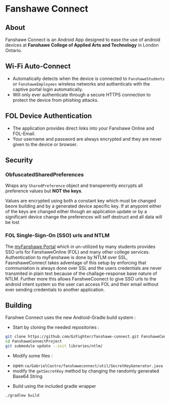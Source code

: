 #  Fanshawe Connect

##  About

Fanshawe Connect is an Android App designed to ease the use of
android devices at **Fanshawe College of Applied Arts and Technology** 
in London Ontario.

##  Wi-Fi Auto-Connect

- Automatically detects when the device is connected to 
`FanshaweStudents` or `FanshaweEmployees` wireless networks
and authenticats with the captive portal login automatically.
- Will only ever authenticate through a secure HTTPS connection to 
protect the device from phishing attacks.

## FOL Device Authentication

- The application provides direct links
into your Fanshawe Online and FOL-Email.
- Your username and password are always encrypted and they are 
never given to the device or browser.

##  Security

### ObfuscatedSharedPreferences

  Wraps any ````SharedPreference```` object and transperently encrypts all preference values
  but **NOT the keys**.
  
  Values are encrypted using both a constant key which must be changed beore building and
  by a generated device apecific key. If at anypoint either of the keys are changed either though
  an application update or by a significant device change the preferences will self destruct and
  all data will be lost
  
### FOL Single-Sign-On (SSO) urls and NTLM

  The [myFanshawe Portal](https://portal.myfanshawe.ca) which in un-utilized by many students provides 
  SSO urls for FanshaweOnline (FOL) and many other college services. Authentication to myFanshawe is
  done by NTLM over SSL, FasnshaweConnect takes adventage of this setup by enforcing that communiation
  is always done over SSL and the users credentials are never transmited in plain text because of the
  challage-response base nature of NTLM. Further more this allows FanshweCoonect to give SSO urls to the 
  android intent system so the user can access FOL and their email without ever sending credentials
  to another application.

##  Building

Fanshwe Connect uses the new Android-Gradle build system :

- Start by cloning the needed repositories :
    
 ```sh
git clone https://github.com/GzFighter/fanshawe-connect.git FanshaweConnectProject
cd FanshaweConnectProject
git submodule update --init libraries/ntlm/
```

- Modify some files :

 + open ````ca/GabrielCastro/fanshaweconnect/util/SecretKeyGenerator.java````
 + modify the `getSecretKey` method by changing the randomly generated Base64 String

- Build using the included gradle wrapper
 ```sh
./gradlew build
```
